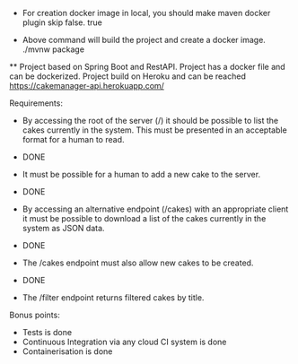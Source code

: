 * For creation docker image in local, you should make maven docker plugin skip false.
    <skip>true</skip>


* Above command will build the project and create a docker image.
    ./mvnw package

** Project based on Spring Boot and RestAPI. Project has a docker file and can be dockerized.
Project build on Heroku and can be reached
    https://cakemanager-api.herokuapp.com/


Requirements:
* By accessing the root of the server (/) it should be possible to list the cakes currently in the system. This must be presented in an acceptable format for a human to read.
* DONE

* It must be possible for a human to add a new cake to the server.
* DONE

* By accessing an alternative endpoint (/cakes) with an appropriate client it must be possible to download a list of
the cakes currently in the system as JSON data.
* DONE

* The /cakes endpoint must also allow new cakes to be created.
* DONE

* The /filter endpoint returns filtered cakes by title.


Bonus points:
* Tests is done
* Continuous Integration via any cloud CI system is done
* Containerisation is done


